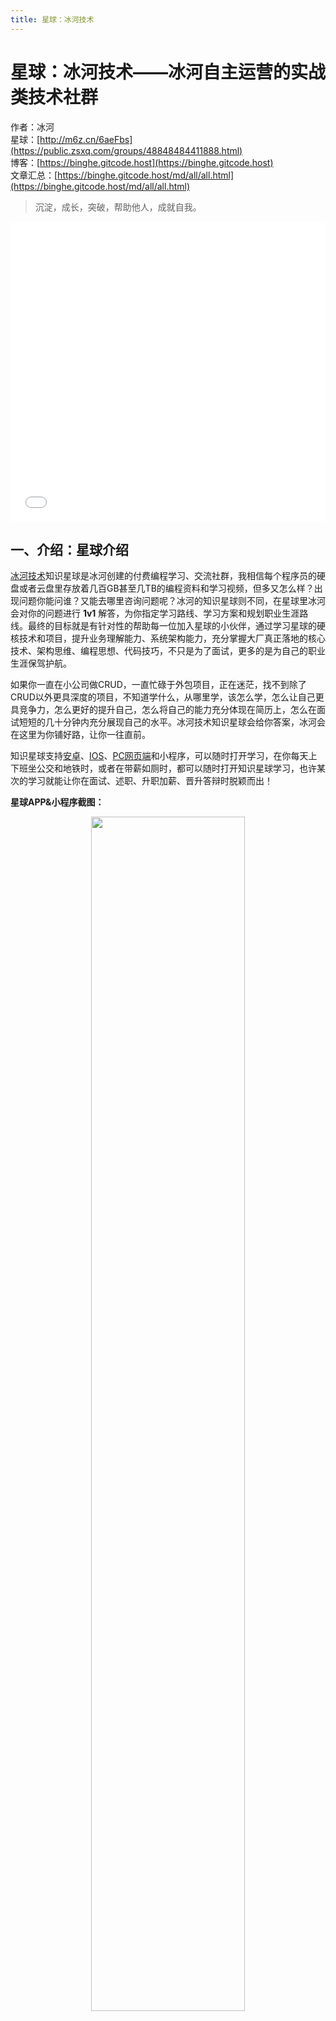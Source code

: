 ```yaml
---
title: 星球：冰河技术
---
```


# 星球：冰河技术——冰河自主运营的实战类技术社群

作者：冰河
<br/>星球：[http://m6z.cn/6aeFbs](https://public.zsxq.com/groups/48848484411888.html)
<br/>博客：[https://binghe.gitcode.host](https://binghe.gitcode.host)
<br/>文章汇总：[https://binghe.gitcode.host/md/all/all.html](https://binghe.gitcode.host/md/all/all.html)

> 沉淀，成长，突破，帮助他人，成就自我。

<iframe src="//player.bilibili.com/player.html?aid=281223888&bvid=BV13c411r7NV&cid=1340714904&p=1" scrolling="no" border="0" frameborder="no" framespacing="0" allowfullscreen="true" width="100%" height="480"> </iframe>

## 一、介绍：星球介绍

[冰河技术](https://public.zsxq.com/groups/48848484411888.html)知识星球是冰河创建的付费编程学习、交流社群，我相信每个程序员的硬盘或者云盘里存放着几百GB甚至几TB的编程资料和学习视频，但多又怎么样？出现问题你能问谁？又能去哪里咨询问题呢？冰河的知识星球则不同，在星球里冰河会对你的问题进行 **1v1** 解答，为你指定学习路线、学习方案和规划职业生涯路线。最终的目标就是有针对性的帮助每一位加入星球的小伙伴，通过学习星球的硬核技术和项目，提升业务理解能力、系统架构能力，充分掌握大厂真正落地的核心技术、架构思维、编程思想、代码技巧，不只是为了面试，更多的是为自己的职业生涯保驾护航。

如果你一直在小公司做CRUD，一直忙碌于外包项目，正在迷茫，找不到除了CRUD以外更具深度的项目，不知道学什么，从哪里学，该怎么学，怎么让自己更具竞争力，怎么更好的提升自己，怎么将自己的能力充分体现在简历上，怎么在面试短短的几十分钟内充分展现自己的水平。冰河技术知识星球会给你答案，冰河会在这里为你铺好路，让你一往直前。

知识星球支持[安卓](https://sj.qq.com/appdetail/com.unnoo.quan)、[IOS](https://apps.apple.com/cn/app/xiao-mi-quan/id904106920?l=cn)、[PC网页端](https://public.zsxq.com/groups/48848484411888.html)和小程序，可以随时打开学习，在你每天上下班坐公交和地铁时，或者在带薪如厕时，都可以随时打开知识星球学习，也许某次的学习就能让你在面试、述职、升职加薪、晋升答辩时脱颖而出！

**星球APP&小程序截图：**

<div align="center">
    <img src="https://binghe.gitcode.host/images/zsxq/2023-11-14-017.png?raw=true" width="70%">
    <br/>
</div>

**星球PC网页端截图：**

<div align="center">
    <img src="https://binghe.gitcode.host/images/zsxq/2023-11-14-001.png?raw=true" width="70%">
    <br/>
</div>

各位小伙伴们可以下载知识星球APP，加入冰河技术知识星球体验一下。

## 二、为啥：加入星球？

加入星球，你可以获得已经在编程这条路上踩坑多年的互联网资深技术专家，为你提供的服务。

<div align="center">
    <img src="https://binghe.gitcode.host/images/zsxq/2023-11-14-020.png?raw=true" width="70%">
    <br/>
</div>

### 1.学习技术&项目

很多小伙伴困于自己在小厂、外包或者刚毕业和未毕业，手里根本就没有什么拿的出手的项目，也没有什么好的阅历，导致投向大厂的简历石沉大海。

加入星球可以直接学习到冰河在大厂多年沉淀下来的核心技术，带你编写超出大厂预期的实战项目，包括但不限于：并发编程、性能调优、框架源码、分布式、微服务、领域驱动设计、互联网工程、Seckill分布式秒杀系统、分布式IM系统、分布式高性能RPC框架、高性能网关等。

#### 1.1 业务场景项目

* [分布式IM系统(整合ChatGPT)：开发一个可以直接部署运行的IM系统，高并发实战项目，更具竞争力-进行中](https://binghe.gitcode.host/md/project/im/start/2023-11-20-start.html)
* [Seckill分布式秒杀系统：基于DDD领域驱动设计，教你灵活运用所有的分布式、高并发技术栈，更具竞争力。](https://binghe.gitcode.host/md/project/seckill/2023-04-16-%E3%80%8ASeckill%E7%A7%92%E6%9D%80%E7%B3%BB%E7%BB%9F%E3%80%8B%E5%BC%80%E7%AF%87-%E6%88%91%E8%A6%81%E6%89%8B%E6%8A%8A%E6%89%8B%E6%95%99%E4%BD%A0%E6%90%AD%E5%BB%BA%E4%B8%80%E4%B8%AA%E6%8A%97%E7%9E%AC%E6%97%B6%E7%99%BE%E4%B8%87%E6%B5%81%E9%87%8F%E7%9A%84%E7%A7%92%E6%9D%80%E7%B3%BB%E7%BB%9F.html)
* [实战高并发设计模式项目：涵盖13个真实高并发场景案例，全称手撸代码](https://binghe.gitcode.host/md/core/design/concurrent/2023-09-17-start.html)
* [简易商城脚手架项目：基于SpringCloud Alibaba整套技术栈实现](https://binghe.gitcode.host/md/microservices/springcloudalibaba/2022-04-02-SpringCloudAlibaba%E4%B8%93%E6%A0%8F%E5%BC%80%E7%AF%87.html)
* 涵盖各场景的电商平台（规划中）：开发一个涵盖各营销、促销、优惠、交易等场景的分布式大规模电商平台-规划中。

#### 1.2 中间件项目

* [手写分布式高性能RPC框架](https://binghe.gitcode.host/md/middleware/rpc/2022-08-24-%E6%88%91%E8%AE%BE%E8%AE%A1%E4%BA%86%E4%B8%80%E6%AC%BETPS%E7%99%BE%E4%B8%87%E7%BA%A7%E5%88%AB%E7%9A%84RPC%E6%A1%86%E6%9E%B6.html)
* API网关项目
* 定时调度中间件

#### 1.3 硬核项目

* 手写Redis-源码已完成
* 手写JVM-源码已完成
* 手写APM-源码已完成

#### 1.4 源码解析

* [Spring6核心技术](https://binghe.gitcode.host/md/frame/spring/ioc/2022-12-02-%E3%80%8ASpring%E6%A0%B8%E5%BF%83%E6%8A%80%E6%9C%AF%E3%80%8B%E5%BC%80%E7%AF%87-%E6%88%91%E8%A6%81%E5%B8%A6%E4%BD%A0%E4%B8%80%E6%AD%A5%E6%AD%A5%E8%B0%83%E8%AF%95Spring6.0%E6%BA%90%E7%A0%81%E5%95%A6.html)

#### 1.5 技术小册

* [深入理解高并发编程（第1版）](https://t.zsxq.com/14VH1HjFZ)
* [深入理解高并发编程（第2版）](https://t.zsxq.com/140HUvLXx)
* [SpringCloud Alibaba实战](https://t.zsxq.com/140ARETNS)
* [冰河的渗透实战笔记](https://t.zsxq.com/14Hpsi2sW)
* [实战高并发设计模式](https://binghe.gitcode.host/md/core/design/concurrent/2023-09-17-start.html)
* [Java极简设计模式](https://binghe.gitcode.host/md/core/design/java/2023-07-09-%E3%80%8AJava%E6%9E%81%E7%AE%80%E8%AE%BE%E8%AE%A1%E6%A8%A1%E5%BC%8F%E3%80%8B%E7%AC%AC01%E7%AB%A0-%E5%8D%95%E4%BE%8B%E6%A8%A1%E5%BC%8F.html)
* [Java8从入门到精通](https://t.zsxq.com/1433UY2s6)
* [Java面试核心知识点](https://t.zsxq.com/14hhLhYjs)
* [Spring IOC核心技术](https://t.zsxq.com/14LR8Il3D)
* [从零开始手撸RPC框架](https://t.zsxq.com/14MrD6CRi)
* [MySQL核心知识手册](https://t.zsxq.com/145v2KN8y)
* [Nginx核心技术](https://t.zsxq.com/14hl9bnM1)

#### 1.6 招聘面试

* [1000+套精美简历模板&面试技巧](https://t.zsxq.com/140wNNbz9)

### 2.答疑解惑

其实很多技术和知识并不难，而是你不知道，也没有人告诉你，如果你自己去探索、去研究，可能要花费数月甚至数年才能搞懂。而这样的技术、知识和项目在冰河的知识星球，每天都在产出。你可以在星球向冰河提问题项目架构设计、面试面经问题、晋升答辩细节，也可以参见冰河回答其他小伙伴的疑问，这些内容都能够帮你少走弯路，在最短的时间内提升自己的综合素质和硬核技能。

<div align="center">
    <img src="https://binghe.gitcode.host/images/zsxq/2023-11-14-021.png?raw=true" width="70%">
    <br/>
</div>

**注：限于篇幅，上图只接触了少部分回答，大部分回答内容和学习建议没截出来，大家可自行到星球查看。**

这只是星球其中一个问题的回答，有时，小伙伴一句话的提问，可能要写几百上千字来回答，在星球提问基本就赚了！

冰河会在星球中回答大量这样的问题，有时小伙伴备注私聊的问题，我会选择单独发给小伙伴们，在星球的每一个菜单栏下，都对应着相关的知识内容、专栏文档、技术小册、视频课程、技术资料等等，坚决不割韭菜，让每一个加入星球的小伙伴都感觉值得。

### 3.关于简历

冰河在星球除了帮助小伙伴们优化、改进简历外，还为大家提供了1000+套星球专属精美简历模板与面试技巧。

部分简历模板如下所示。

<div align="center">
    <img src="https://binghe.gitcode.host/images/zsxq/2023-11-14-022.png?raw=true" width="70%">
    <br/>
</div>

部分面试技巧如下所示。

<div align="center">
    <img src="https://binghe.gitcode.host/images/zsxq/2023-11-14-023.png?raw=true" width="70%">
    <br/>
</div>

* 经过一年多的积累，星球的内容远远不止这些，无论是星球内容、课程资料、学习方法等都已经建设的比较全面了，后续会更加完善和全面。
* 星球里有很多来自211/985名校的新人，也有工作几年的小伙伴，他们更懂得如何用最短时间，更快找到学习干货的最佳途经。

## 三、加入：知识星球

星球价格 **￥299** 一年，新用户领券（关注冰河技术公众号，回复星球领券。或者点击 [加入星球](https://binghe.gitcode.host/md/zsxq/other/join.html) 扫码加入）加入，老用户续费5折一年（星球会不断开发新的技术专栏、硬核项目、技术小册等内容）。

> 加入星球后，如果不满意，3天内可以全额退款，感兴趣的小伙伴可以先加入体验，判断对自己是否有价值。

<div align="center">
    <img src="https://binghe.gitcode.host/images/zsxq/2023-11-14-005.png?raw=true" width="40%">
    <br/>
</div>



**注意：** 加入星球后，阅读`星球置顶消息` [https://t.zsxq.com/14EatpDHH](https://t.zsxq.com/14EatpDHH) 申请项目代码权限。

同时，按照《中华人民共和国著作权法实施条例》未经原作者允许和书面授权，禁止以任何理由和目的，分享星球项目到其他任何github、gitee等平台，违反可追究进一步的法律行动。

## 四、星球：值得学吗？

星球值不值得学，来看看加入星球的小伙伴怎么说吧。

<div align="center">
    <img src="https://binghe.gitcode.host/images/zsxq/2023-11-14-024.png?raw=true" width="70%">
    <br/>
</div>

<div align="center">
    <img src="https://binghe.gitcode.host/images/zsxq/2023-11-14-025.png?raw=true" width="70%">
    <br/>
</div>

<div align="center">
    <img src="https://binghe.gitcode.host/images/zsxq/2023-11-14-026.png?raw=true" width="70%">
    <br/>
</div>

跟着冰河学，你只管努力提升自己的技能和水平，有问题及时向冰河提问，进大厂是迟早的事儿。

## 五、指南：使用星球

* [星球学习指南：快速了解星球，开启学习之旅！](https://binghe.gitcode.host/md/zsxq/guide/guide.html)

## 六、关于：星球定价

1.星球内的专栏和硬核实战项目都是冰河本人**原创**，加入星球可以学习星球内的所有技术和项目，每个项目的实际价值都远超门票，会带着大家从零开始架构设计，手写硬核项目，搭配有专栏文档，笔记、源码工程，遇到问题可以提，碰到Bug可以修复，这肯定比单独买一个课程或者一套源码要划算的多。星球门票其实远不及培训班、补习班一节课的钱，并且他们的课程可能还没有冰河讲的透彻，让你听的明白。

2.冰河每天会投入大量精力在星球的创作上，包括分享技术、架构设计、项目开发、答疑解惑、优化简历、就业与晋升指导等。这些内容会占据冰河大量的时间和精力，需要每天晚上9点~12点，周末和假期不断维护。所以，冰河的星球会随着项目的递增和加入的人数涨价（本次涨价￥20），否则，真的有点维护不过来了。也真心希望加入星球的小伙伴给自己一个交代，下定决心，一起进步。

3.如果在星球的努力真的让你实现了跳槽大厂、升职加薪的目标，再回过头来看，你会觉得这是一笔对自己最有价值的投资。

4.最后，星球会随着项目的递增和加入的人数涨价，感谢大家的理解！但是，已经加入星球的小伙伴，每次续费的折扣都是很大的，只相当于付了星球新增技术、专栏和项目的费用。对比下来，这个价格就相当便宜了。

🧧[点此领优惠券加入星球](https://binghe.gitcode.host/md/zsxq/other/join.html)